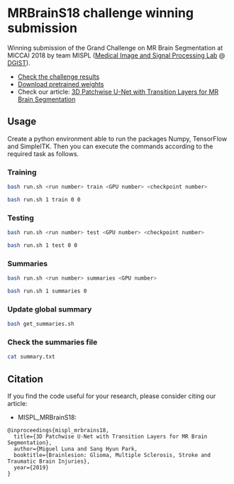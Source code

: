 # MRBrainS18 challenge winning submission

Winning submission of the Grand Challenge on MR Brain Segmentation at MICCAI 2018 by team MISPL ([Medical Image and Signal Processing Lab](https://mispl.dgist.ac.kr/) @ [DGIST](https://www.dgist.ac.kr/en/)).

* [Check the challenge results](http://mrbrains18.isi.uu.nl/results/eight-label-segmentation-results/)
* [Download pretrained weights](https://drive.google.com/file/d/1MU6XEU5OE4Z2UgjCbxPoSdES0i2JZvUr/view?usp=sharing)
* Check our article: [3D Patchwise U-Net with Transition Layers for MR Brain Segmentation](https://link.springer.com/chapter/10.1007/978-3-030-11723-8_40)


## Usage

Create a python environment able to run the packages Numpy, TensorFlow and SimpleITK. Then you can execute the commands according to the required task as follows.

### Training

```bash
bash run.sh <run number> train <GPU number> <checkpoint number>
```

```bash
bash run.sh 1 train 0 0
```

### Testing

```bash
bash run.sh <run number> test <GPU number> <checkpoint number>
```

```bash
bash run.sh 1 test 0 0
```

### Summaries

```bash
bash run.sh <run number> summaries <GPU number>
```

```bash
bash run.sh 1 summaries 0
```

### Update global summary

```bash
bash get_summaries.sh
```

### Check the summaries file

```bash
cat summary.txt
```


## Citation

If you find the code useful for your research, please consider citing our article:

*   MISPL_MRBrainS18:

```
@inproceedings{mispl_mrbrains18,
  title={3D Patchwise U-Net with Transition Layers for MR Brain Segmentation},
  author={Miguel Luna and Sang Hyun Park,
  booktitle={Brainlesion: Glioma, Multiple Sclerosis, Stroke and Traumatic Brain Injuries},
  year={2019}
}
```

